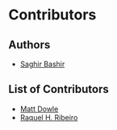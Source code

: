 Contributors
============

## Authors
- [Saghir Bashir](https://github.com/saghirb)

## List of Contributors
- [Matt Dowle](https://github.com/mattdowle)
- [Raquel H. Ribeiro](https://github.com/raquelhr)

